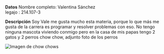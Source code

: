 **Datos**
Nombre completo: Valentina Sánchez  
legajo : 214.107-3  


**Descripción**
Soy Vale me gusta mucho esta materia, porque lo que más me gusta de la carrera es programar y resolver problemas con eso. No tengo ninguna mascota viviendo conmigo pero en la casa de mis papas tengo 2 gatos y 2 perros chow chow, adjunto foto de los perros 


![Imagen de chow chows](https://github.com/user-attachments/assets/c119dce2-6fb3-4863-8459-6268be16ec9b)
